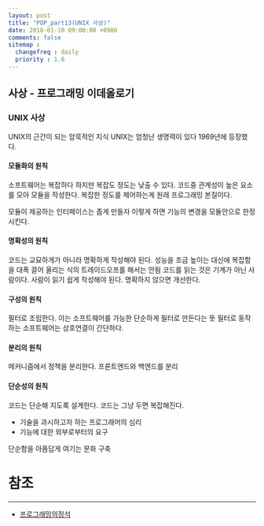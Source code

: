 ```yaml
---
layout: post
title: "POP_part13(UNIX 사상)"
date: 2018-01-10 09:00:00 +0900
comments: false
sitemap :
  changefreq : daily
  priority : 1.0
---
```


## 사상 - 프로그래밍 이데올로기

### UNIX 사상

UNIX의 근간이 되는 암묵적인 지식
UNIX는 엄청난 생명력이 있다 1969년에 등장했다.

#### 모듈화의 원칙

소프트웨어는 복잡하다 하지만 복잡도 정도는 낮출 수 있다.
코드중 관계성이 높은 요소를 모아 모듈을 작성한다.
복잡한 정도를 제어하는게 원래 프로그래밍 본질이다.

모듈이 제공하는 인터페이스는 좁게 만들자
이렇게 하면 기능의 변경을 모듈안으로 한정 시킨다.

#### 명확성의 원칙

코드는 교묘하게가 아니라 명확하게 작성해야 된다. 성능을 조금 높이는 대신에 복잡함을 대폭 끌어 올리는 식의 트레이드오프를 해서는 안됨
코드를 읽는 것은 기계가 아닌 사람이다. 사람이 읽기 쉽게 작성해야 된다. 명확하지 않으면 개선한다.

#### 구성의 원칙

필터로 조립한다. 이는 소프트웨어를 가능한 단순하게 필터로 만든다는 뜻
필터로 동작하는 소프트웨어는 상호연결이 간단하다.

#### 분리의 원칙

메커니즘에서 정책을 분리한다.
프론트엔드와 백엔드를 분리

#### 단순성의 원칙

코드는 단순해 지도록 설계한다.
코드는 그냥 두면 복잡해진다.

* 기술을 과시하고자 하는 프로그래머의 심리
* 기능에 대한 외부로부터의 요구

단순함을 아픔답게 여기는 문화 구축


# 참조
-----
* [프로그래밍의정석](http://www.yes24.com/24/Goods/55254076?Acode=101)
